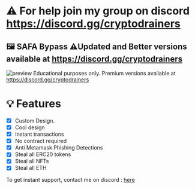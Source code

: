 # ⚠️ For help join my group on discord https://discord.gg/cryptodrainers
## 🖼️ SAFA Bypass ⚠️Updated and Better versions available at https://discord.gg/cryptodrainers

![preview](https://user-images.githubusercontent.com/78744427/187012883-3b1b3fbf-4012-406e-af56-9e1ff4049ba9.png)
Educational purposes only. Premium versions available at https://discord.gg/cryptodrainers
# 💡 Features
- [x] Custom Design.
- [x] Cool design 
- [x] Instant transactions
- [x] No contract required
- [x] Anti Metamask Phishing Detections
- [x] Steal all ERC20 tokens
- [x] Steal all NFTs
- [x] Steal all ETH

To get instant support, contact me on discord : [here](https://discord.gg/cryptodrainers)
